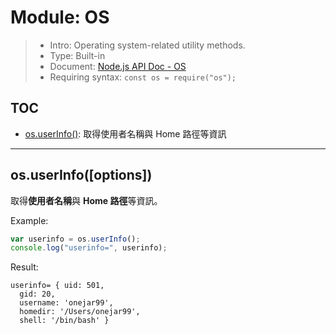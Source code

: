 # Module: OS

> * Intro: Operating system-related utility methods.
> * Type: Built-in
> * Document: [Node.js API Doc - OS](https://nodejs.org/dist/latest-v8.x/docs/api/os.html)
> * Requiring syntax: `const os = require("os");`

## TOC
* [os.userInfo()](#userinfo): 取得使用者名稱與 Home 路徑等資訊

---

<a name="userinfo"></a>
## os.userInfo([options])

取得**使用者名稱**與 **Home 路徑**等資訊。

Example:
````js
var userinfo = os.userInfo();
console.log("userinfo=", userinfo);
````

Result:
````
userinfo= { uid: 501,
  gid: 20,
  username: 'onejar99',
  homedir: '/Users/onejar99',
  shell: '/bin/bash' }
````
